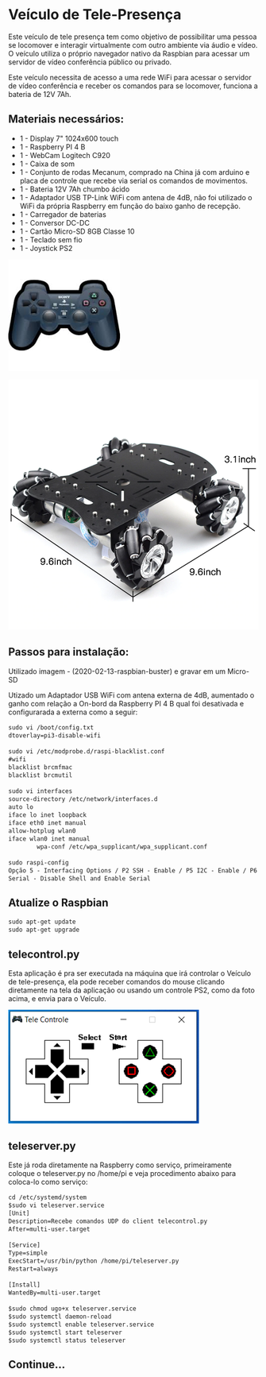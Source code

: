 # Veículo de Tele-Presença

Este veículo de tele presença tem como objetivo de possibilitar uma pessoa se locomover e interagir virtualmente com outro ambiente via áudio e vídeo. O veículo utiliza o próprio navegador nativo da Raspbian para acessar um servidor de vídeo conferência público ou privado.

Este veículo necessita de acesso a uma rede WiFi para acessar o servidor de vídeo conferência e receber os comandos para se locomover, funciona a bateria de 12V 7Ah.

## Materiais necessários:

- 1 - Display 7" 1024x600 touch
- 1 - Raspberry PI 4 B
- 1 - WebCam Logitech C920
- 1 - Caixa de som
- 1 - Conjunto de rodas Mecanum, comprado na China já com arduino e placa de controle que recebe via serial os comandos de movimentos.
- 1 - Bateria 12V 7Ah chumbo ácido
- 1 - Adaptador USB TP-Link WiFi com antena de 4dB, não foi utilizado o WiFi da própria Raspberry em função do baixo ganho de recepção.
- 1 - Carregador de baterias
- 1 - Conversor DC-DC
- 1 - Cartão Micro-SD 8GB Classe 10
- 1 - Teclado sem fio
- 1 - Joystick PS2 

![Screenshot](control.png)


![Screenshot](chassi.png)

## Passos para instalação:

Utilizado imagem - (2020-02-13-raspbian-buster) e gravar em um Micro-SD

Utizado um Adaptador USB WiFi com antena externa de 4dB, aumentado o ganho com relação a On-bord da Raspberry PI 4 B qual foi desativada e configurarada a externa como a seguir:

```
sudo vi /boot/config.txt
dtoverlay=pi3-disable-wifi

sudo vi /etc/modprobe.d/raspi-blacklist.conf
#wifi
blacklist brcmfmac
blacklist brcmutil

sudo vi interfaces
source-directory /etc/network/interfaces.d
auto lo
iface lo inet loopback
iface eth0 inet manual
allow-hotplug wlan0
iface wlan0 inet manual
        wpa-conf /etc/wpa_supplicant/wpa_supplicant.conf

sudo raspi-config
Opção 5 - Interfacing Options / P2 SSH - Enable / P5 I2C - Enable / P6 Serial - Disable Shell and Enable Serial
```

## Atualize o Raspbian
```
sudo apt-get update
sudo apt-get upgrade
```

## telecontrol.py

Esta aplicação é pra ser executada na máquina que irá controlar o Veículo de tele-presença, ela pode receber comandos do mouse clicando diretamente na tela da aplicação ou usando um controle PS2, como da foto acima, e envia para o Veículo.

![Screenshot](telecontrol.png)

## teleserver.py

Este já roda diretamente na Raspberry como serviço, primeiramente coloque o teleserver.py no /home/pi e veja procedimento abaixo para coloca-lo como serviço:

```
cd /etc/systemd/system
$sudo vi teleserver.service
[Unit]
Description=Recebe comandos UDP do client telecontrol.py
After=multi-user.target

[Service]
Type=simple
ExecStart=/usr/bin/python /home/pi/teleserver.py
Restart=always

[Install]
WantedBy=multi-user.target

$sudo chmod ugo+x teleserver.service
$sudo systemctl daemon-reload
$sudo systemctl enable teleserver.service
$sudo systemctl start teleserver
$sudo systemctl status teleserver
```


## Continue...



